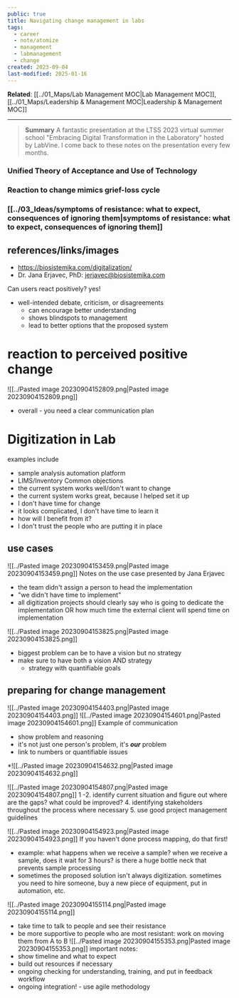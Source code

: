 ```yaml
---
public: true
title: Navigating change management in labs
tags:
  - career
  - note/atomize
  - management
  - labmanagement
  - change
created: 2023-09-04
last-modified: 2025-01-16
---
```

**Related**: [[../01_Maps/Lab Management MOC|Lab Management MOC]], [[../01_Maps/Leadership & Management MOC|Leadership & Management MOC]]

---

> **Summary**
> A fantastic presentation at the LTSS 2023 virtual summer school "Embracing Digital Transformation in the Laboratory" hosted by LabVine. I come back to these notes on the presentation every few months.

### Unified Theory of Acceptance and Use of Technology
### Reaction to change mimics grief-loss cycle

### [[../03_Ideas/symptoms of resistance: what to expect, consequences of ignoring them|symptoms of resistance: what to expect, consequences of ignoring them]]
## references/links/images
* https://biosistemika.com/digitalization/
* Dr. Jana Erjavec, PhD: jerjavec@biosistemika.com


Can users react positively? yes!
* well-intended debate, criticism, or disagreements
	* can encourage better understanding
	* shows blindspots to management
	* lead to better options that the proposed system

# reaction to perceived positive change
![[../Pasted image 20230904152809.png|Pasted image 20230904152809.png]]
* overall - you need a clear communication plan

# Digitization in Lab
examples include
* sample analysis automation platform
* LIMS/Inventory
Common objections
* the current system works well/don't want to change
* the current system works great, because I helped set it up
* I don't have time for change 
* it looks complicated, I don't have time to learn it
* how will I benefit from it?
* I don't trust the people who are putting it in place
## use cases
![[../Pasted image 20230904153459.png|Pasted image 20230904153459.png]]
Notes on the use case presented by Jana Erjavec
* the team didn't assign a person to head the implementation
* "we didn't have time to implement"
* all digitization projects should clearly say who is going to dedicate the implementation OR how much time the external client will spend time on implementation

![[../Pasted image 20230904153825.png|Pasted image 20230904153825.png]]
* biggest problem can be to have a vision but no strategy
* make sure to have both a vision AND strategy
	* strategy with quantifiable goals

## preparing for change management
![[../Pasted image 20230904154403.png|Pasted image 20230904154403.png]]
![[../Pasted image 20230904154601.png|Pasted image 20230904154601.png]]
Example of communication  
* show problem and reasoning
* it's not just one person's problem, it's ***our*** problem
* link to numbers or quantifiable issues

*![[../Pasted image 20230904154632.png|Pasted image 20230904154632.png]]

![[../Pasted image 20230904154807.png|Pasted image 20230904154807.png]]
1 -2. identify current situation and figure out where are the gaps? what could be improved?
4. identifying stakeholders throughout the process where necessary
5. use good project management guidelines

![[../Pasted image 20230904154923.png|Pasted image 20230904154923.png]]
If you haven't done process mapping, do that first!
* example: what happens when we receive a sample? when we receive a sample, does it wait for 3 hours? is there a huge bottle neck that prevents sample processing
* sometimes the proposed solution isn't always digitization. sometimes you need to hire someone, buy a new piece of equipment, put in automation, etc.

![[../Pasted image 20230904155114.png|Pasted image 20230904155114.png]]
* take time to talk to people and see their resistance
* be more supportive to people who are most resistant: work on moving them from A to B
![[../Pasted image 20230904155353.png|Pasted image 20230904155353.png]]
important notes:
* show timeline and what to expect
* build out resources if necessary
* ongoing checking for understanding, training, and put in feedback workflow
* ongoing integration! - use agile methodology

